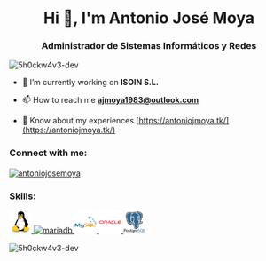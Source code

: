 <!---
- 👋 Hi, I’m @5h0ckw4v3-dev
- 👀 I’m interested in ...
- 🌱 I’m currently learning ...
- 💞️ I’m looking to collaborate on ...
- 📫 How to reach me ...
5h0ckw4v3-dev/5h0ckw4v3-dev is a ✨ special ✨ repository because its `README.md` (this file) appears on your GitHub profile.
You can click the Preview link to take a look at your changes.
--->
<h1 align="center">Hi 👋, I'm Antonio José Moya</h1>
<h3 align="center">Administrador de Sistemas Informáticos y Redes</h3>

<p align="left"> <img src="https://komarev.com/ghpvc/?username=5h0ckw4v3-dev&label=Profile%20views&color=0e75b6&style=flat" alt="5h0ckw4v3-dev" /> </p>

- 🔭 I’m currently working on **ISOIN S.L.**

- 📫 How to reach me **ajmoya1983@outlook.com**

- 📄 Know about my experiences [https://antoniojmoya.tk/](https://antoniojmoya.tk/)

<h3 align="left">Connect with me:</h3>
<p align="left">
<a href="https://linkedin.com/in/antoniojosemoya" target="blank"><img align="center" src="https://raw.githubusercontent.com/rahuldkjain/github-profile-readme-generator/master/src/images/icons/Social/linked-in-alt.svg" alt="antoniojosemoya" height="30" width="40" /></a>
</p>

<h3 align="left">Skills:</h3>
<p align="left"> <a href="https://www.linux.org/" target="_blank" rel="noreferrer"> <img src="https://raw.githubusercontent.com/devicons/devicon/master/icons/linux/linux-original.svg" alt="linux" width="40" height="40"/> </a> <a href="https://mariadb.org/" target="_blank" rel="noreferrer"> <img src="https://www.vectorlogo.zone/logos/mariadb/mariadb-icon.svg" alt="mariadb" width="40" height="40"/> </a> <a href="https://www.mysql.com/" target="_blank" rel="noreferrer"> <img src="https://raw.githubusercontent.com/devicons/devicon/master/icons/mysql/mysql-original-wordmark.svg" alt="mysql" width="40" height="40"/> </a> <a href="https://www.oracle.com/" target="_blank" rel="noreferrer"> <img src="https://raw.githubusercontent.com/devicons/devicon/master/icons/oracle/oracle-original.svg" alt="oracle" width="40" height="40"/> </a> <a href="https://www.postgresql.org" target="_blank" rel="noreferrer"> <img src="https://raw.githubusercontent.com/devicons/devicon/master/icons/postgresql/postgresql-original-wordmark.svg" alt="postgresql" width="40" height="40"/> </a> </p>

<p><img align="center" src="https://github-readme-stats.vercel.app/api/top-langs?username=5h0ckw4v3-dev&show_icons=true&locale=en&layout=compact" alt="5h0ckw4v3-dev" /></p>


